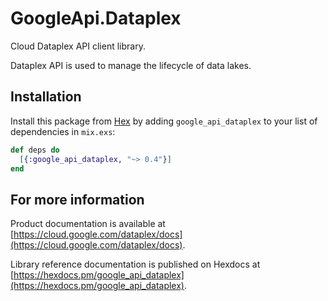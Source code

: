 # GoogleApi.Dataplex

Cloud Dataplex API client library.

Dataplex API is used to manage the lifecycle of data lakes.

## Installation

Install this package from [Hex](https://hex.pm) by adding
`google_api_dataplex` to your list of dependencies in `mix.exs`:

```elixir
def deps do
  [{:google_api_dataplex, "~> 0.4"}]
end
```

## For more information

Product documentation is available at [https://cloud.google.com/dataplex/docs](https://cloud.google.com/dataplex/docs).

Library reference documentation is published on Hexdocs at
[https://hexdocs.pm/google_api_dataplex](https://hexdocs.pm/google_api_dataplex).
